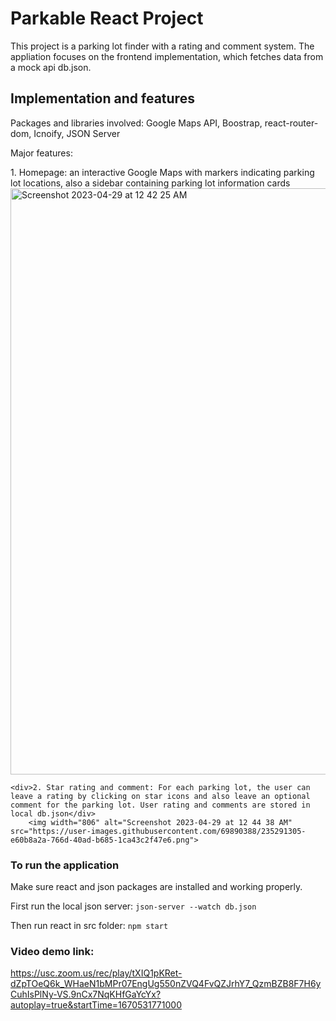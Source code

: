 # Parkable React Project

This project is a parking lot finder with a rating and comment system. The appliation focuses on the frontend implementation, which fetches data from a mock api db.json.

## Implementation and features

Packages and libraries involved: Google Maps API, Boostrap, react-router-dom, Icnoify, JSON Server

Major features:
	<div>1. Homepage: an interactive Google Maps with markers indicating parking lot locations, also a sidebar containing parking lot information cards</div>
	<img width="938" alt="Screenshot 2023-04-29 at 12 42 25 AM" src="https://user-images.githubusercontent.com/69890388/235291258-62a7ba0e-104f-47b1-8d95-b058ab3c0a30.png">
	
	<div>2. Star rating and comment: For each parking lot, the user can leave a rating by clicking on star icons and also leave an optional comment for the parking lot. User rating and comments are stored in local db.json</div>
		<img width="806" alt="Screenshot 2023-04-29 at 12 44 38 AM" src="https://user-images.githubusercontent.com/69890388/235291305-e60b8a2a-766d-40ad-b685-1ca43c2f47e6.png">


### To run the application

Make sure react and json packages are installed and working properly.

First run the local json server:
`json-server --watch db.json`

Then run react in src folder:
`npm start`


### Video demo link:
https://usc.zoom.us/rec/play/tXIQ1pKRet-dZpTOeQ6k_WHaeN1bMPr07EngUg550nZVQ4FvQZJrhY7_QzmBZB8F7H6yCuhIsPlNy-VS.9nCx7NqKHfGaYcYx?autoplay=true&startTime=1670531771000

